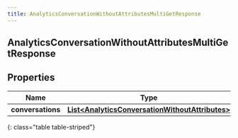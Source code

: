 ```yaml
---
title: AnalyticsConversationWithoutAttributesMultiGetResponse
---
```

## AnalyticsConversationWithoutAttributesMultiGetResponse


## Properties

| Name | Type | Description | Notes |
| ------------ | ------------- | ------------- | ------------- |
| **conversations** | <!----><!---->[**List&lt;AnalyticsConversationWithoutAttributes&gt;**](AnalyticsConversationWithoutAttributes.html)<!----> |  |  [optional] |
{: class="table table-striped"}



